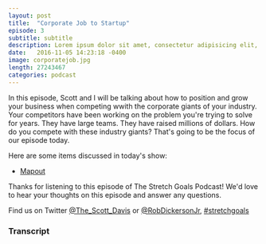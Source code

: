```yaml
---
layout: post
title:  "Corporate Job to Startup" 
episode: 3
subtitle: subtitle
description: Lorem ipsum dolor sit amet, consectetur adipisicing elit, sed do.
date:   2016-11-05 14:23:18 -0400
image: corporatejob.jpg
length: 27243467
categories: podcast
---
```


<p>In this episode, Scott and I will be talking about how to position and grow your business when competing wwith the corporate giants of your industry. Your competitors have been working on the problem you're trying to solve for years. They have large teams. They have raised millions of dollars. How do you compete with these industry giants? That's going to be the focus of our episode today.</p>

<p>Here are some items discussed in today's show:</p>

<ul>
    <li><a href="https://mapoutlearning.com">Mapout</a></li>
</ul>

<p>Thanks for listening to this episode of The Stretch Goals Podcast!  We'd love to hear your thoughts on this episode and answer any questions.</p>

<p>Find us on Twitter <a href="https://twitter.com/the_scott_davis">@The_Scott_Davis</a> or <a href="https://twitter.com/robdickersonjr">@RobDickersonJr</a>, <a href="https://twitter.com/hashtag/stretchgoals">#stretchgoals</a></p>

<h3>Transcript</h3>